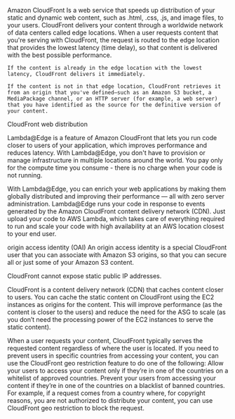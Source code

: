 Amazon CloudFront 
    Is a web service that speeds up distribution of your static and dynamic web content, such as .html, .css, .js, and image files, to your users. CloudFront delivers your content through a worldwide network of data centers called edge locations. When a user requests content that you're serving with CloudFront, the request is routed to the edge location that provides the lowest latency (time delay), so that content is delivered with the best possible performance.

    If the content is already in the edge location with the lowest latency, CloudFront delivers it immediately.

    If the content is not in that edge location, CloudFront retrieves it from an origin that you've defined—such as an Amazon S3 bucket, a MediaPackage channel, or an HTTP server (for example, a web server) that you have identified as the source for the definitive version of your content.

    

CloudFront web distribution


Lambda@Edge is a feature of Amazon CloudFront that lets you run code closer to users of your application, which improves performance and reduces latency. With Lambda@Edge, you don't have to provision or manage infrastructure in multiple locations around the world. You pay only for the compute time you consume - there is no charge when your code is not running.

With Lambda@Edge, you can enrich your web applications by making them globally distributed and improving their performance — all with zero server administration. Lambda@Edge runs your code in response to events generated by the Amazon CloudFront content delivery network (CDN). Just upload your code to AWS Lambda, which takes care of everything required to run and scale your code with high availability at an AWS location closest to your end user.


origin access identity (OAI)
    An origin access identity is a special CloudFront user that you can associate with Amazon S3 origins, so that you can secure all or just some of your Amazon S3 content.
    

CloudFront cannot expose static public IP addresses.


CloudFront is a content delivery network (CDN) that caches content closer to users. You can cache the static content on CloudFront using the EC2 instances as origins for the content. This will improve performance (as the content is closer to the users) and reduce the need for the ASG to scale (as you don’t need the processing power of the EC2 instances to serve the static content).


When a user requests your content, CloudFront typically serves the requested content regardless of where the user is located. If you need to prevent users in specific countries from accessing your content, you can use the CloudFront geo restriction feature to do one of the following:
Allow your users to access your content only if they’re in one of the countries on a whitelist of approved countries.
Prevent your users from accessing your content if they’re in one of the countries on a blacklist of banned countries.
For example, if a request comes from a country where, for copyright reasons, you are not authorized to distribute your content, you can use CloudFront geo restriction to block the request.



